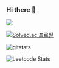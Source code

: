 ### Hi there 👋

 <a href="https://omjinlts.github.io/" target="_blank"><img src="https://img.shields.io/badge/DevBlog-6667AB?style=flat-square&logo=Blogger&logoColor=white"/></a>

[![Solved.ac
프로필](http://mazassumnida.wtf/api/v2/generate_badge?boj=omjin7n)](https://solved.ac/omjin7n)

![gitstats](https://github-readme-stats.vercel.app/api?username=omjinLTS&show_icons=true)

![Leetcode Stats](https://leetcode.card.workers.dev/?username=omjinlts&theme=nord)

<!--
**omjinLTS/omjinLTS** is a ✨ _special_ ✨ repository because its `README.md` (this file) appears on your GitHub profile.

Here are some ideas to get you started:

- 🔭 I’m currently working on ...
- 🌱 I’m currently learning ...
- 👯 I’m looking to collaborate on ...
- 🤔 I’m looking for help with ...
- 💬 Ask me about ...
- 📫 How to reach me: ...
- 😄 Pronouns: ...
- ⚡ Fun fact: ...
-->
